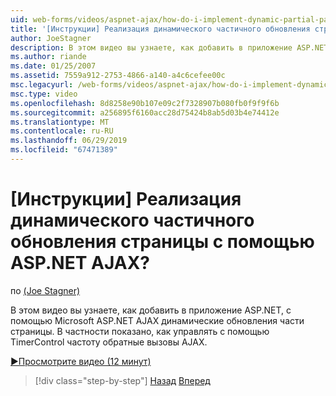 ```yaml
---
uid: web-forms/videos/aspnet-ajax/how-do-i-implement-dynamic-partial-page-updates-with-aspnet-ajax
title: '[Инструкции] Реализация динамического частичного обновления страницы с помощью ASP.NET AJAX? | Документы Майкрософт'
author: JoeStagner
description: В этом видео вы узнаете, как добавить в приложение ASP.NET, с помощью Microsoft ASP.NET AJAX динамические обновления части страницы.
ms.author: riande
ms.date: 01/25/2007
ms.assetid: 7559a912-2753-4866-a140-a4c6cefee00c
msc.legacyurl: /web-forms/videos/aspnet-ajax/how-do-i-implement-dynamic-partial-page-updates-with-aspnet-ajax
msc.type: video
ms.openlocfilehash: 8d8258e90b107e09c2f7328907b080fb0f9f9f6b
ms.sourcegitcommit: a256895f6160acc28d75424b8ab5d03b4e74412e
ms.translationtype: MT
ms.contentlocale: ru-RU
ms.lasthandoff: 06/29/2019
ms.locfileid: "67471389"
---
```

# <a name="how-do-i-implement-dynamic-partial-page-updates-with-aspnet-ajax"></a>[Инструкции] Реализация динамического частичного обновления страницы с помощью ASP.NET AJAX?

по [(Joe Stagner)](https://github.com/JoeStagner)

В этом видео вы узнаете, как добавить в приложение ASP.NET, с помощью Microsoft ASP.NET AJAX динамические обновления части страницы. В частности показано, как управлять с помощью TimerControl частоту обратные вызовы AJAX.

[&#9654;Просмотрите видео (12 минут)](https://channel9.msdn.com/Blogs/ASP-NET-Site-Videos/how-do-i-implement-dynamic-partial-page-updates-with-aspnet-ajax)

> [!div class="step-by-step"]
> [Назад](how-do-i-get-started-with-aspnet-ajax.md)
> [Вперед](how-do-i-make-client-side-network-callbacks-with-aspnet-ajax.md)
